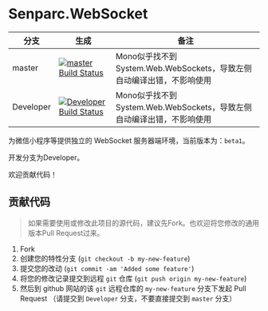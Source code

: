 # Senparc.WebSocket

| 分支      | 生成                                           | 备注
|-----------|------------------------------------------------|--------------
| master    | [![master Build Status][1.1]][1.2]             | Mono似乎找不到System.Web.WebSockets，导致左侧自动编译出错，不影响使用
| Developer | [![Developer Build Status][2.1]][2.2]          | Mono似乎找不到System.Web.WebSockets，导致左侧自动编译出错，不影响使用

[1.1]: https://travis-ci.org/JeffreySu/Senparc.WebSocket.svg?branch=master
[1.2]: https://travis-ci.org/JeffreySu/Senparc.WebSocket
[2.1]: https://travis-ci.org/JeffreySu/Senparc.WebSocket.svg?branch=Developer
[2.2]: https://travis-ci.org/JeffreySu/Senparc.WebSocket


为微信小程序等提供独立的 WebSocket 服务器端环境，当前版本为：`beta1`。

开发分支为Developer。

欢迎贡献代码！


## 贡献代码

> 如果需要使用或修改此项目的源代码，建议先Fork。也欢迎将您修改的通用版本Pull Request过来。

1. Fork
2. 创建您的特性分支 (`git checkout -b my-new-feature`)
3. 提交您的改动 (`git commit -am 'Added some feature'`)
4. 将您的修改记录提交到远程 `git` 仓库 (`git push origin my-new-feature`)
5. 然后到 github 网站的该 `git` 远程仓库的 `my-new-feature` 分支下发起 Pull Request
（请提交到 `Developer` 分支，不要直接提交到 `master` 分支）
